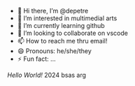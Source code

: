 - 👋 Hi there, I’m @depetre
- 👀 I’m interested in multimedial arts
- 🌱 I’m currently learning github
- 💞️ I’m looking to collaborate on vscode
- 📫 How to reach me thru email!
- 😄 Pronouns: he/she/they
- ⚡ Fun fact: ...

*Hello World!*
 2024
 bsas arg

<!---
depetre/depetre is a ✨ special ✨ repository because its `README.md` (this file) appears on your GitHub profile.
You can click the Preview link to take a look at your changes.
--->
